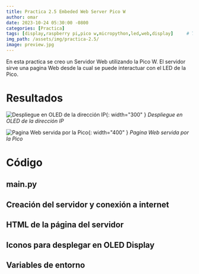 ```yaml
---
title: Practica 2.5 Embeded Web Server Pico W
author: omar
date: 2023-10-24 05:30:00 -0800
categories: [Practica]
tags: [display,raspberry pi,pico w,micropython,led,web,display]     # TAG names should always be lowercase
img_path: /assets/img/practica-2.5/
image: preview.jpg
---
```


En esta practica se creo un Servidor Web utilizando la Pico W. El servidor sirve una pagina Web desde
la cual se puede interactuar con el LED de la Pico.

# Resultados

![Despliegue en OLED de la dirección IP](direccion-ip.jpg){: width="300" }
_Despliegue en OLED de la dirección IP_

![Pagina Web servida por la Pico](pagina-web.jpg){: width="400" }
_Pagina Web servida por la Pico_


# Código

## main.py
<script src="https://emgithub.com/embed-v2.js?target=https%3A%2F%2Fgithub.com%2FValdezFOmar%2Fmicropython-projects%2Fblob%2Fmain%2Fprojects%2Fembeded_web_server%2Fblink%2Fmain.py&style=atom-one-dark&type=code&showBorder=on&showLineNumbers=on&showFileMeta=on&showCopy=on"></script>

## Creación del servidor y conexión a internet
<script src="https://emgithub.com/embed-v2.js?target=https%3A%2F%2Fgithub.com%2FValdezFOmar%2Fmicropython-projects%2Fblob%2Fmain%2Fprojects%2Fembeded_web_server%2Fblink%2Finternet.py&style=atom-one-dark&type=code&showBorder=on&showLineNumbers=on&showFileMeta=on&showCopy=on"></script>

## HTML de la página del servidor
<script src="https://emgithub.com/embed-v2.js?target=https%3A%2F%2Fgithub.com%2FValdezFOmar%2Fmicropython-projects%2Fblob%2Fmain%2Fprojects%2Fembeded_web_server%2Fblink%2Findex.html&style=atom-one-dark&type=code&showBorder=on&showLineNumbers=on&showFileMeta=on&showCopy=on"></script>

## Iconos para desplegar en OLED Display
<script src="https://emgithub.com/embed-v2.js?target=https%3A%2F%2Fgithub.com%2FValdezFOmar%2Fmicropython-projects%2Fblob%2Fmain%2Fprojects%2Fembeded_web_server%2Fblink%2Ficons.py&style=atom-one-dark&type=code&showBorder=on&showLineNumbers=on&showFileMeta=on&showCopy=on"></script>

## Variables de entorno
<script src="https://emgithub.com/embed-v2.js?target=https%3A%2F%2Fgithub.com%2FValdezFOmar%2Fmicropython-projects%2Fblob%2Fmain%2Fprojects%2Fembeded_web_server%2Fblink%2Fenv.py&style=atom-one-dark&type=code&showBorder=on&showLineNumbers=on&showFileMeta=on&showCopy=on"></script>

